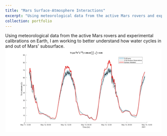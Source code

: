 ```yaml
---
title: "Mars Surface-Atmosphere Interactions"
excerpt: "Using meteorological data from the active Mars rovers and experimental calibrations on Earth, I am working to better understand how water cycles in and out of Mars' subsurface.<br/><img src='/images/thermalmodel6-28-1.png'>"
collection: portfolio
---
```


Using meteorological data from the active Mars rovers and experimental calibrations on Earth, I am working to better understand how water cycles in and out of Mars' subsurface.<br/><img src='/images/thermalmodel6-28-1.png'>
